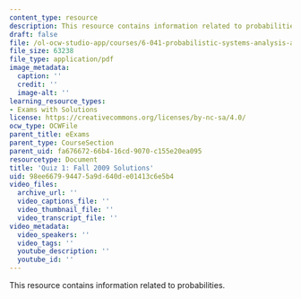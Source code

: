 ```yaml
---
content_type: resource
description: This resource contains information related to probabilities.
draft: false
file: /ol-ocw-studio-app/courses/6-041-probabilistic-systems-analysis-and-applied-probability-fall-2010/98ee667994475a9d640de01413c6e5b4_MIT6_041F10_quiz01_f09_sol.pdf
file_size: 63238
file_type: application/pdf
image_metadata:
  caption: ''
  credit: ''
  image-alt: ''
learning_resource_types:
- Exams with Solutions
license: https://creativecommons.org/licenses/by-nc-sa/4.0/
ocw_type: OCWFile
parent_title: eExams
parent_type: CourseSection
parent_uid: fa676672-66b4-16cd-9070-c155e20ea095
resourcetype: Document
title: 'Quiz 1: Fall 2009 Solutions'
uid: 98ee6679-9447-5a9d-640d-e01413c6e5b4
video_files:
  archive_url: ''
  video_captions_file: ''
  video_thumbnail_file: ''
  video_transcript_file: ''
video_metadata:
  video_speakers: ''
  video_tags: ''
  youtube_description: ''
  youtube_id: ''
---
```

This resource contains information related to probabilities.